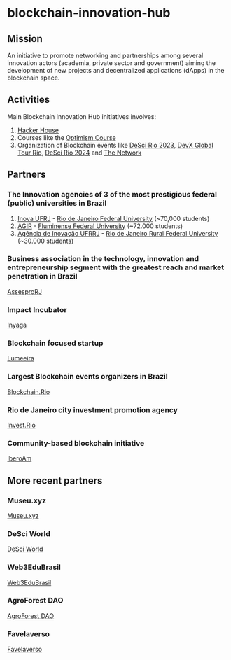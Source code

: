 # blockchain-innovation-hub

## Mission

An initiative to promote networking and partnerships among several innovation actors (academia, private sector and government) aiming the development of new projects and decentralized applications (dApps) in the blockchain space. 

## Activities

Main Blockchain Innovation Hub initiatives involves:

1. [Hacker House](https://github.com/iberoam/hacker-house)
2. Courses like the [Optimism Course](https://github.com/iberoam/optimism-course)
3. Organization of Blockchain events like [DeSci Rio 2023](https://lu.ma/desci.rio), [DevX Global Tour Rio](https://lu.ma/devxRio), [DeSci Rio 2024](https://lu.ma/descirio2024) and [The Network](https://lu.ma/thenetwork)

## Partners

### The Innovation agencies of 3 of the most prestigious federal (public) universities in Brazil

1. [Inova UFRJ](https://inovacao.ufrj.br/) - [Rio de Janeiro Federal University](https://ufrj.br/en/) (~70,000 students)
2. [AGIR](https://agir.uff.br/) - [Fluminense Federal University](https://www.uff.br/) (~72.000 students)
3. [Agência de Inovação UFRRJ](https://institucional.ufrrj.br/nit/) - [Rio de Janeiro Rural Federal University](https://portal.ufrrj.br/) (~30.000 students)

### Business association in the technology, innovation and entrepreneurship segment with the greatest reach and market penetration in Brazil

[AssesproRJ](https://assespro.rio/)

### Impact Incubator

[Inyaga](https://www.linkedin.com/company/inyaga/)

### Blockchain focused startup

[Lumeeira](https://lumeeira.io)

### Largest Blockchain events organizers in Brazil

[Blockchain.Rio](https://blockchainrio.com.br/)

### Rio de Janeiro city investment promotion agency

[Invest.Rio](https://www.invest.rio/en)

### Community-based blockchain initiative

[IberoAm](https://linktr.ee/iberoam)

## More recent partners

### Museu.xyz

[Museu.xyz](https://museu.xyz/)

### DeSci World

[DeSci World](https://desci.world/)

### Web3EduBrasil

[Web3EduBrasil](https://www.web3edubrasil.com/)

### AgroForest DAO

[AgroForest DAO](https://agroforestdao-ptbr.web.app/)

### Favelaverso

[Favelaverso](https://favelaverso.my.canva.site/)

